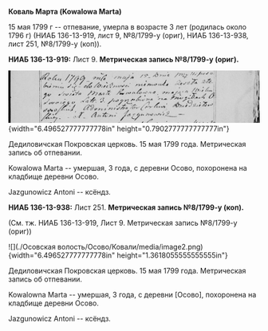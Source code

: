 **Коваль Марта (Kowalowa Marta)**

15 мая 1799 г -- отпевание, умерла в возрасте 3 лет (родилась около 1796
г) (НИАБ 136-13-919, лист 9, №8/1799-у (ориг), НИАБ 136-13-938, лист
251, №8/1799-у (коп)).

**НИАБ 136-13-919:** Лист 9. **Метрическая запись №8/1799-у (ориг).**

![](./media/5654db7ef96de68f12018fcb332ed0bb6b5e96dd.png){width="6.496527777777778in"
height="0.7902777777777777in"}

Дедиловичская Покровская церковь. 15 мая 1799 года. Метрическая запись
об отпевании.

Kowalowa Marta -- умершая, 3 года, с деревни Осово, похоронена на
кладбище деревни Осово.

Jazgunowicz Antoni -- ксёндз.

**НИАБ 136-13-938:** Лист 251. **Метрическая запись №8/1799-у (коп).**

(См. тж. НИАБ 136-13-919, Лист 9. Метрическая запись №8/1799-у (ориг))

![](./Осовская волость/Осово/Ковали/media/image2.png){width="6.496527777777778in"
height="1.3618055555555555in"}

Дедиловичская Покровская церковь. 15 мая 1799 года. Метрическая запись
об отпевании.

Kowalowna Marta -- умершая, 3 года, с деревни \[Осово\], похоронена на
кладбище деревни Осово.

Jazgunowicz Antoni -- ксёндз.
